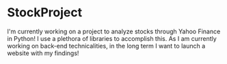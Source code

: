 # StockProject
I'm currently working on a project to analyze stocks through Yahoo Finance in Python! I use a plethora of libraries to accomplish this. As I am currently working on back-end technicalities, in the long term I want to launch a website with my findings!

